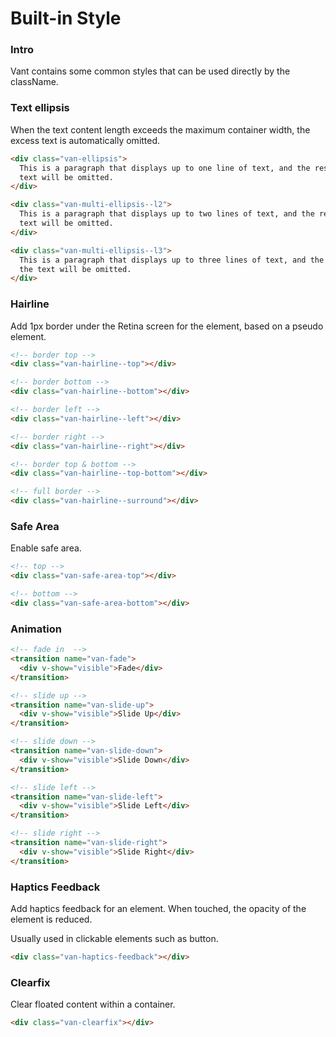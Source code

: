 # Built-in Style

### Intro

Vant contains some common styles that can be used directly by the className.

### Text ellipsis

When the text content length exceeds the maximum container width, the excess text is automatically omitted.

```html
<div class="van-ellipsis">
  This is a paragraph that displays up to one line of text, and the rest of the
  text will be omitted.
</div>

<div class="van-multi-ellipsis--l2">
  This is a paragraph that displays up to two lines of text, and the rest of the
  text will be omitted.
</div>

<div class="van-multi-ellipsis--l3">
  This is a paragraph that displays up to three lines of text, and the rest of
  the text will be omitted.
</div>
```

### Hairline

Add 1px border under the Retina screen for the element, based on a pseudo element.

```html
<!-- border top -->
<div class="van-hairline--top"></div>

<!-- border bottom -->
<div class="van-hairline--bottom"></div>

<!-- border left -->
<div class="van-hairline--left"></div>

<!-- border right -->
<div class="van-hairline--right"></div>

<!-- border top & bottom -->
<div class="van-hairline--top-bottom"></div>

<!-- full border -->
<div class="van-hairline--surround"></div>
```

### Safe Area

Enable safe area.

```html
<!-- top -->
<div class="van-safe-area-top"></div>

<!-- bottom -->
<div class="van-safe-area-bottom"></div>
```

### Animation

```html
<!-- fade in  -->
<transition name="van-fade">
  <div v-show="visible">Fade</div>
</transition>

<!-- slide up -->
<transition name="van-slide-up">
  <div v-show="visible">Slide Up</div>
</transition>

<!-- slide down -->
<transition name="van-slide-down">
  <div v-show="visible">Slide Down</div>
</transition>

<!-- slide left -->
<transition name="van-slide-left">
  <div v-show="visible">Slide Left</div>
</transition>

<!-- slide right -->
<transition name="van-slide-right">
  <div v-show="visible">Slide Right</div>
</transition>
```

### Haptics Feedback

Add haptics feedback for an element. When touched, the opacity of the element is reduced.

Usually used in clickable elements such as button.

```html
<div class="van-haptics-feedback"></div>
```

### Clearfix

Clear floated content within a container.

```html
<div class="van-clearfix"></div>
```
